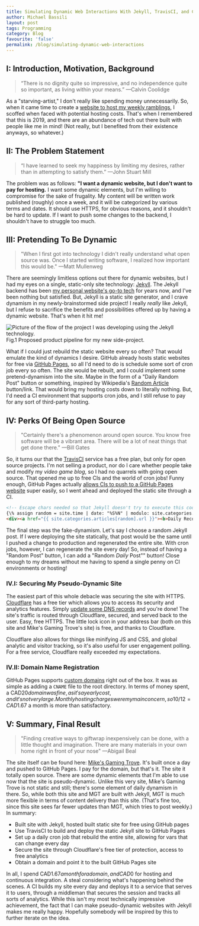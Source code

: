 ```yaml
---
title: Simulating Dynamic Web Interactions With Jekyll, TravisCI, and Cron Jobs
author: Michael Bassili
layout: post
tags: Programming
category: Blog
favourite: 'false'
permalink: /blog/simulating-dynamic-web-interactions
---
```


## I: Introduction, Motivation, Background

> “There is no dignity quite so impressive, and no independence quite so important, as living within your means.” &mdash;Calvin Coolidge

As a "starving-artist," I don't really like spending money unnecessarily. So, when it came time to create a [website to host my weekly ramblings](https://mikesgamingtrove.ca), I scoffed when faced with potential hosting costs. That's when I remembered that this is 2019, and there are an abundance of tech out there built with people like me in mind! (Not really, but I benefited from their existence anyways, so whatever.)

## II: The Problem Statement

> “I have learned to seek my happiness by limiting my desires, rather than in attempting to satisfy them.” &mdash;John Stuart Mill

The problem was as follows: **"I want a dynamic website, but I don't want to pay for hosting.** I want some dynamic elements, but I'm willing to compromise for the sake of frugality. My content will be written work published (roughly) once a week, and it will be categorized by various terms and dates. It should use HTTPS, for obvious reasons, and it shouldn't be hard to update. If I want to push some changes to the backend, I shouldn't have to struggle too much.

## III: Pretending To Be Dynamic

> "When I first got into technology I didn't really understand what open source was. Once I started writing software, I realized how important this would be." &mdash;Matt Mullenweg

There are seemingly limitless options out there for dynamic websites, but I had my eyes on a single, static-only site technology: [Jekyll](https://jekyllrb.com/docs/). The Jekyll backend has been [my personal website's go-to tech](https://github.com/LaputanMachines/personalWebsite) for years now, and I've been nothing but satisfied. But, Jekyll is a static site generator, and I crave dynamism in my newly-brainstormed side project! I really _really_ like Jekyll, but I refuse to sacrifice the benefits and possibilities offered up by having a dynamic website. That's when it hit me!

<img id="aboutPhoto" src="{{site.baseurl}}/assets/dynamic-site/product-pipeline.png" alt="Picture of the flow of the project I was developing using the Jekyll technology.">
<figcaption>Fig.1 Proposed product pipeline for my new side-project.</figcaption>

What if I could just rebuild the static website every so often? That would emulate the kind of dynamics I desire. GitHub already hosts static websites for free via [GitHub Pages](https://pages.github.com/), so all I'd need to do is schedule some sort of cron job every so often. The site would be rebuilt, and I could implement some pretend-dynamism into the site. Maybe in the form of a "Daily Random Post" button or something, inspired by Wikipedia's [Random Article](https://en.wikipedia.org/wiki/Special:Random) button/link. That would bring my hosting costs down to literally nothing. But, I'd need a CI environment that supports cron jobs, and I still refuse to pay for any sort of third-party hosting.

## IV: Perks Of Being Open Source

> "Certainly there's a phenomenon around open source. You know free software will be a vibrant area. There will be a lot of neat things that get done there." &mdash;Bill Gates

So, it turns our that the [TravisCI](https://travis-ci.org/) service has a free plan, but only for open source projects. I'm not selling a product, nor do I care whether people take and modify my _video game blog_, so I had no quarrels with going open source. That opened me up to free CIs and the world of cron jobs! Funny enough, GitHub Pages actually [allows CIs to push to a GitHub Pages website](https://docs.travis-ci.com/user/deployment/pages/) super easily, so I went ahead and deployed the static site through a CI. 

```html
<!-- Escape chars needed so that Jekyll doesn't try to execute this code snippet -->
{\% assign random = site.time | date: "%S%N" | modulo: site.categories.articles.size %\}
<div><a href="{{ site.categories.articles[random].url }}"><b>Daily Recommended Post</b></a></div>
```

The final step was the fake-dynamism. Let's say I choose a random Jekyll post. If I were deploying the site statically, that post would be the same until I pushed a change to production and regenerated the entire site. With cron jobs, however, I can regenerate the site every day! So, instead of having a "Random Post" button, I can add a "Random _Daily_ Post"" button! Close enough to my dreams without me having to spend a single penny on CI environments or hosting!

### IV.I: Securing My Pseudo-Dynamic Site

The easiest part of this whole debacle was securing the site with HTTPS. [Cloudflare](https://www.cloudflare.com/) has a free tier which allows you to access its security and analytics features. Simply [update some DNS records](https://blog.cloudflare.com/secure-and-fast-github-pages-with-cloudflare/) and you're done! The site's traffic is routed through Cloudflare, secured, and served back to the user. Easy, free HTTPS. The little lock icon in your address bar (both on this site and Mike's Gaming Trove's site) is free, and thanks to Cloudflare. 

Cloudflare also allows for things like minifying JS and CSS, and global analytic and visitor tracking, so it's also useful for user engagement polling. For a free service, Cloudflare really exceeded my expectations.

### IV.II: Domain Name Registration

GitHub Pages supports [custom domains](https://help.github.com/en/github/working-with-github-pages/configuring-a-custom-domain-for-your-github-pages-site) right out of the box. It was as simple as adding a `CNAME` file to the root directory. In terms of money spent, a CAD$20 domain was fine, as it's a yearly cost, and it's not very large. Monthly hosting charges were my main concern, so 10/12 = CAD$1.67 a month is more than satisfactory.

## V: Summary, Final Result

> "Finding creative ways to giftwrap inexpensively can be done, with a little thought and imagination. There are many materials in your own home right in front of your nose" &mdash;Abigail Beal

The site itself can be found here: [Mike's Gaming Trove](https://mikesgamingtrove.ca). It's built once a day and pushed to GitHub Pages. I pay for the domain, but that's it. The site it totally open source. There are some dynamic elements that I'm able to use now that the site is pseudo-dynamic. Unlike this very site, Mike's Gaming Trove is not static and still; there's some element of daily dynamism in there. So, while both this site and MGT are built with Jekyll, MGT is much more flexible in terms of content delivery than this site. (That's fine too, since this site sees far fewer updates than MGT, which tries to post weekly.) In summary:

- Built site with Jekyll, hosted built static site for free using GitHub pages
- Use TravisCI to build and deploy the static Jekyll site to GitHub Pages
- Set up a daily cron job that rebuild the entire site, allowing for vars that can change every day
- Secure the site through Cloudflare's free tier of protection, access to free analytics
- Obtain a domain and point it to the built GitHub Pages site

In all, I spend CAD$1.67 a month for a domain, and CAD$0 for hosting and continuous integration. A steal considering what's happening behind the scenes. A CI builds my site every day and deploys it to a service that serves it to users, through a middleman that secures the session and tracks all sorts of analytics. While this isn't my most technically impressive achievement, the fact that I can make pseudo-dynamic websites with Jekyll makes me really happy. Hopefully somebody will be inspired by this to further iterate on the idea.

